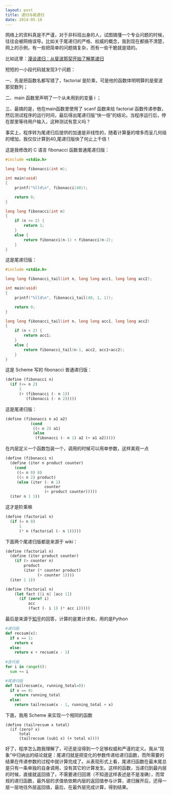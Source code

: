 ```yaml
---
layout: post
title: 递归与尾递归
date: 2014-05-18
---
```


网络上的资料真是不严谨，对于非科班出身的人，试图搞懂一个专业问题的时候，往往会被网络误导。比如关于尾递归的严格、权威的概念，我到现在都搞不清楚，网上的示例，有一些把简单的问题搞复杂，而有一些干脆就是错的。

比如这里：[漫谈递归：从斐波那契开始了解尾递归](http://www.nowamagic.net/librarys/veda/detail/2325)

短短的一小段代码就发现3个问题：  

一、先是把函数名都写错了，factorial 是阶乘，可是他的函数体明明算的是斐波那契数列；

二、main 函数里声明了一个从未用到的变量 i ；

三、最搞的是，他在main函数里使用了 scanf 函数来给 factorial 函数传递参数，然后测试程序的运行时间，最后得出尾递归版“快一倍”的结论。当程序运行后，停在那里等待用户输入，这种测试有意义吗？

事实上，程序转为尾递归后提供的加速是非线性的，随着计算量的增多而呈几何级的增加，我仅仅计算到40,尾递归版快了何止上千倍！

这是我修改的 C 语言 fibonacci 函数普通尾递归版：

```c
#include <stdio.h>

long long fibonacci(int n);

int main(void)
{
    printf("%lld\n", fibonacci(40));

    return 0;
}

long long fibonacci(int n)
{
    if (n <= 2) {
        return 1;
    }
    else {
        return fibonacci(n-1) + fibonacci(n-2);
    }
}
```

这是尾递归版：

```c
#include <stdio.h>

long long fibonacci_tail(int n, long long acc1, long long acc2);

int main(void)
{
    printf("%lld\n", fibonacci_tail(40, 1, 1));

    return 0;
}

long long fibonacci_tail(int n, long long acc1, long long acc2)
{
    if (n < 2) {
        return acc1;
    }
    else {
        return fibonacci_tail(n-1, acc2, acc1+acc2);
    }
}
```

这是 Scheme 写的 fibonacci 普通递归版：

```scheme
(define (fibonacci n)
  (if (<= n 2)
      1
      (+ (fibonacci (- n 1))
         (fibonacci (- n 2)))))

```

这是尾递归版：

```scheme
(define (fibonacci n a1 a2)
           (cond
            ((< n 2) a1)
            (else
             (fibonacci (- n 1) a2 (+ a1 a2)))))

```

在内层定义一个函数包装一个，调用的时候可以用单参数，这样美观一点

```scheme
(define (fibonacci n)
  (define (iter n product counter)
    (cond
     ((= n 0) 0)
     ((< n 2) product)
     (else (iter (- n 1)
                 counter
                 (+ product counter)))))
  (iter n 1 1))
```

这才是阶乘嘛

```scheme
(define (factorial n)
  (if (= n 0)
      1
      (* n (factorial (- n 1)))))
```

下面两个尾递归版都是来源于 wiki：

```scheme
(define (factorial n)
  (define (iter product counter)
    (if (> counter n)
        product
        (iter (* counter product)
              (+ counter 1))))
  (iter 1 1))
```

```scheme
(define (factorial n)
    (let fact ([i n] [acc 1])
      (if (zero? i)
          acc
          (fact (- i 1) (* acc i)))))
```

最后是来源于[知乎](http://www.zhihu.com/question/20761771/answer/19996299)的回答，计算的是累计求和，用的是Python

```python
#递归版
def recsum(x):
  if x == 1:
    return x
  else:
    return x + recsum(x - 1)
    
#迭代版
for i in range(6):
  sum += i

#尾递归版
def tailrecsum(x, running_total=0):
  if x == 0:
    return running_total
  else:
    return tailrecsum(x - 1, running_total + x)
```

下面，我用 Scheme 来实现一个相同的函数

```
(define (tailrecsum x total)
  (if (zero? x)
      total
      (tailrecsum (sub1 x) (+ total x))))
```

好了，程序怎么跑我理解了，可还是没得到一个足够权威和严谨的定义。我从“现象”中归纳出的结论就是：尾递归就是把变化的参数传递给递归函数，而所需要的结果在传递参数的过程中就计算完成了。从表现形式上看，尾递归函数在最末尾总是只有一条单独的自身调用，没有其它的计算发生。这样的函数，当递归到最内层的时候，直接就返回值了，不需要递归回溯（不知道这样表述是不是准确），而常规的递归函数，最外层的求值依依赖内层的返回值参与计算，递归展开后，还得一层一层地往外层返回值，最后，在最外层完成计算，得到结果。
